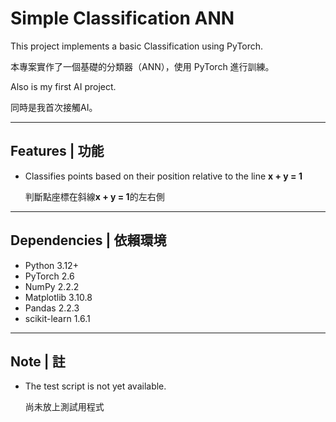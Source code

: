 # Simple Classification ANN
This project implements a basic Classification using PyTorch.

本專案實作了一個基礎的分類器（ANN），使用 PyTorch 進行訓練。

Also is my first AI project.

同時是我首次接觸AI。

---

## Features | 功能
- Classifies points based on their position relative to the line **x + y = 1**

  判斷點座標在斜線**x + y = 1**的左右側

---

## Dependencies | 依賴環境
- Python 3.12+
- PyTorch 2.6
- NumPy 2.2.2
- Matplotlib 3.10.8
- Pandas 2.2.3
- scikit-learn 1.6.1

---
## Note | 註
- The test script is not yet available.

  尚未放上測試用程式

